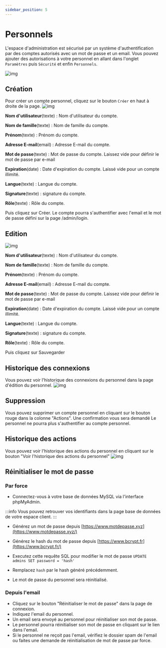 ```yaml
---
sidebar_position: 5
---
```


# Personnels 

L'espace d'administration est sécurisé par un système d'authentification par des comptes autorisés avec un mot de passe et un email. Vous pouvez ajouter des autorisations à votre personnel en allant dans l'onglet `Paramètres` puis `Sécurité` et enfin `Personnels`.

![img](/img/next_gen/settings/security/staffs/staff_list.png)
## Création
Pour créer un compte personnel, cliquez sur le bouton `Créer` en haut à droite de la page.
![img](/img/next_gen/settings/security/staffs/staff_create.png)

**Nom d'utilisateur**(texte) : Nom d'utilisateur du compte.

**Nom de famille**(texte) : Nom de famille du compte.

**Prénom**(texte) : Prénom du compte.

**Adresse E-mail**(email) : Adresse E-mail du compte.

**Mot de passe**(texte) : Mot de passe du compte. Laissez vide pour définir le mot de passe par e-mail

**Expiration**(date) : Date d'expiration du compte. Laissé vide pour un compte illimité.

**Langue**(texte) : Langue du compte.

**Signature**(texte) : signature du compte.

**Rôle**(texte) : Rôle du compte.

Puis cliquez sur Créer. Le compte pourra s'authentifier avec l'email et le mot de passe défini sur la page /admin/login.
## Edition
![img](/img/next_gen/settings/security/staffs/staff_show.png)

**Nom d'utilisateur**(texte) : Nom d'utilisateur du compte.

**Nom de famille**(texte) : Nom de famille du compte.

**Prénom**(texte) : Prénom du compte.

**Adresse E-mail**(email) : Adresse E-mail du compte.

**Mot de passe**(texte) : Mot de passe du compte. Laissez vide pour définir le mot de passe par e-mail

**Expiration**(date) : Date d'expiration du compte. Laissé vide pour un compte illimité.

**Langue**(texte) : Langue du compte.

**Signature**(texte) : signature du compte.

**Rôle**(texte) : Rôle du compte.

Puis cliquez sur Sauvegarder
## Historique des connexions
Vous pouvez voir l'historique des connexions du personnel dans la page d'édition du personnel.
![img](/img/next_gen/settings/security/staffs/staff_log.png)
## Suppression
Vous pouvez supprimer un compte personnel en cliquant sur le bouton rouge dans la colonne "Actions". Une confirmation vous sera demandé
Le personnel ne pourra plus s'authentifier au compte personnel.

## Historique des actions
Vous pouvez voir l'historique des actions du personnel en cliquant sur le bouton "Voir l\'historique des actions du personnel"
![img](/img/next_gen/settings/security/staffs/staff_actionlog.png)

## Réinitialiser le mot de passe
### Par force
- Connectez-vous à votre base de données MySQL via l'interface phpMyAdmin.

:::info
Vous pouvez retrouver vos identifiants dans la page base de données de votre espace client.
:::
- Générez un mot de passe depuis [https://www.motdepasse.xyz](https://www.motdepasse.xyz/)

- Générez le hash du mot de passe depuis [https://www.bcrypt.fr](https://www.bcrypt.fr/)
- Executez cette requête SQL pour modifier le mot de passe `UPDATE admins SET password = 'hash'`
- Remplacez `hash` par le hash généré précédemment.
- Le mot de passe du personnel sera réinitialisé.
### Depuis l'email
- Cliquez sur le bouton "Réinitialiser le mot de passe" dans la page de connexion.
- Indiquez l'email du personnel.
- Un email sera envoyé au personnel pour réinitialiser son mot de passe.
- Le personnel pourra réinitialiser son mot de passe en cliquant sur le lien dans l'email.
- Si le personnel ne reçoit pas l'email, vérifiez le dossier spam de l'email ou faites une demande de réinitialisation de mot de passe par force.
